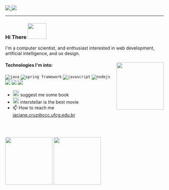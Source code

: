<a href="https://jaciane-cruz.medium.com">
  <img src="https://img.shields.io/badge/Medium-12100E?style=for-the-badge&logo=medium&logoColor=white"/>

</a>


<a href="https://www.linkedin.com/in/jaciane-cruz-669b72180/">
  <img src="https://img.shields.io/badge/LinkedIn-0077B5?style=for-the-badge&logo=linkedin&logoColor=white"/>
</a>

***

### Hi There    <img src="https://media.giphy.com/media/Wj7lNjMNDxSmc/giphy.gif" width="60" height="50">


I'm a computer scientist, and enthusiast interested in web development, artificial intelligence, and ux design.

#### Technologies I'm into:<img src="https://media.giphy.com/media/LmNwrBhejkK9EFP504/source.gif" width="150" height="150" align="right" />
<code><img src="https://img.icons8.com/color/30/000000/java-coffee-cup-logo.png" alt="java" /></code>
<code><img src="https://img.icons8.com/color/30/000000/spring-logo.png" alt="spring framework" /></code>
<code><img src="https://img.icons8.com/color/30/000000/javascript.png" alt="javascript" /></code>
<code><img src="https://img.icons8.com/color/30/000000/nodejs.png" alt="nodejs" /></code>
<code><img  src="https://img.icons8.com/color/30/000000/html-5--v1.png"/></code>
<code><img src="https://img.icons8.com/color/30/000000/css3.png"/></code>
<code><img src="https://img.icons8.com/officel/30/000000/react.png"/></code>


-  <img src="https://media.giphy.com/media/VcizxCUIgaKpa/giphy.gif" width="20" height="20"> suggest me some book 
-  <img src="https://raw.githubusercontent.com/TheDudeThatCode/TheDudeThatCode/master/Assets/happy.gif" width="20" height="20"> interstellar is the best movie
- :mailbox: How to reach me jaciane.cruz@ccc.ufcg.edu.br



<br><br>

<img height="150" float="left" src="https://github-readme-stats.vercel.app/api?username=jacianeoc&theme=calm&show_icons=true"></img>
<img height="150" float="left" src="https://github-readme-stats.vercel.app/api/top-langs/?username=jacianeoc&theme=calm&layout=compact"></img>  



